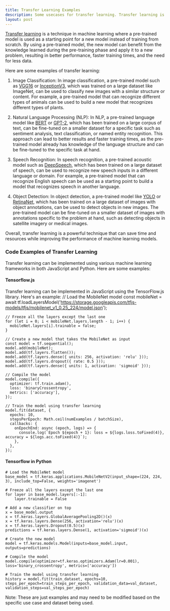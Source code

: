 ```yaml
---
title: Transfer Learning Examples
description: Some usecases for transfer learning. Transfer learning is a technique in machine learning where a pre-trained model is used as a starting point for a new model instead of training from scratch.
layout: post
---
```


[Transfer learning](/2020/02/19/Transfer-learning-future-of-AI.html) is a technique in machine learning where a pre-trained model is used as a starting point for a new model instead of training from scratch. By using a pre-trained model, the new model can benefit from the knowledge learned during the pre-training phase and apply it to a new problem, resulting in better performance, faster training times, and the need for less data.

Here are some examples of transfer learning:

1. Image Classification: In image classification, a pre-trained model such as [VGG16](https://datagen.tech/guides/computer-vision/vgg16) or [InceptionV3](https://keras.io/api/applications/inceptionv3/), which was trained on a large dataset like ImageNet, can be used to classify new images with a similar structure or content. For example, a pre-trained model that can recognize different types of animals can be used to build a new model that recognizes different types of plants.

2. Natural Language Processing (NLP): In NLP, a pre-trained language model like [BERT](https://en.wikipedia.org/wiki/BERT_(language_model)) or [GPT-2](https://openai.com/research/better-language-models), which has been trained on a large corpus of text, can be fine-tuned on a smaller dataset for a specific task such as sentiment analysis, text classification, or named entity recognition. This approach can lead to better results and faster training times, as the pre-trained model already has knowledge of the language structure and can be fine-tuned to the specific task at hand.

3. Speech Recognition: In speech recognition, a pre-trained acoustic model such as [DeepSpeech](https://deepspeech.readthedocs.io/en/r0.9/), which has been trained on a large dataset of speech, can be used to recognize new speech inputs in a different language or domain. For example, a pre-trained model that can recognize English speech can be used as a starting point to build a model that recognizes speech in another language.
 
4. Object Detection: In object detection, a pre-trained model like [YOLO](https://towardsdatascience.com/yolo-you-only-look-once-real-time-object-detection-explained-492dc9230006) or [RetinaNet](https://paperswithcode.com/method/retinanet), which has been trained on a large dataset of images with object annotations, can be used to detect objects in new images. The pre-trained model can be fine-tuned on a smaller dataset of images with annotations specific to the problem at hand, such as detecting objects in satellite imagery or medical images.

Overall, transfer learning is a powerful technique that can save time and resources while improving the performance of machine learning models.

### Code Examples of Transfer Learning
Transfer learning can be implemented using various machine learning frameworks in both JavaScript and Python. Here are some examples:
#### Tensorflow.js
Transfer learning can be implemented in JavaScript using the TensorFlow.js library. Here's an example:
    // Load the MobileNet model
    const mobileNet = await tf.loadLayersModel('https://storage.googleapis.com/tfjs-models/tfjs/mobilenet_v1_0.25_224/model.json');

    // Freeze all the layers except the last one
    for (let i = 0; i < mobileNet.layers.length - 1; i++) {
      mobileNet.layers[i].trainable = false;
    }

    // Create a new model that takes the MobileNet as input
    const model = tf.sequential();
    model.add(mobileNet);
    model.add(tf.layers.flatten());
    model.add(tf.layers.dense({ units: 256, activation: 'relu' }));
    model.add(tf.layers.dropout({ rate: 0.5 }));
    model.add(tf.layers.dense({ units: 1, activation: 'sigmoid' }));

    // Compile the model
    model.compile({
      optimizer: tf.train.adam(),
      loss: 'binaryCrossentropy',
      metrics: ['accuracy'],
    });

    // Train the model using transfer learning
    model.fit(dataset, {
      epochs: 10,
      stepsPerEpoch: Math.ceil(numExamples / batchSize),
      callbacks: {
        onEpochEnd: async (epoch, logs) => {
          console.log(`Epoch ${epoch + 1}: loss = ${logs.loss.toFixed(4)}, accuracy = ${logs.acc.toFixed(4)}`);
        },
      },
    });
    
#### Tensorflow in Python
    # Load the MobileNet model
    base_model = tf.keras.applications.MobileNetV2(input_shape=(224, 224, 3), include_top=False, weights='imagenet')

    # Freeze all the layers except the last one
    for layer in base_model.layers[:-1]:
        layer.trainable = False

    # Add a new classifier on top
    x = base_model.output
    x = tf.keras.layers.GlobalAveragePooling2D()(x)
    x = tf.keras.layers.Dense(256, activation='relu')(x)
    x = tf.keras.layers.Dropout(0.5)(x)
    predictions = tf.keras.layers.Dense(1, activation='sigmoid')(x)

    # Create the new model
    model = tf.keras.models.Model(inputs=base_model.input, outputs=predictions)

    # Compile the model
    model.compile(optimizer=tf.keras.optimizers.Adam(lr=0.001), loss='binary_crossentropy', metrics=['accuracy'])

    # Train the model using transfer learning
    history = model.fit(train_dataset, epochs=10, steps_per_epoch=train_steps_per_epoch, validation_data=val_dataset, validation_steps=val_steps_per_epoch)

Note: These are just examples and may need to be modified based on the specific use case and dataset being used.
